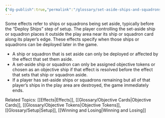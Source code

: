 ```yaml
---
{"dg-publish":true,"permalink":"/glossary/set-aside-ships-and-squadrons/"}
---
```


Some effects refer to ships or squadrons being set aside, typically before the “Deploy Ships” step of setup. The player controlling the set-aside ship or squadron places it outside the play area near its ship or squadron card along its player’s edge. These effects specify when those ships or squadrons can be deployed later in the game.
- A ship or squadron that is set aside can only be deployed or affected by the effect that set them aside.
- A set-aside ship or squadron can only be assigned objective tokens or chosen as an objective ship if that effect is resolved before the effect that sets that ship or squadron aside.
- If a player has set-aside ships or squadrons remaining but all of that player’s ships in the play area are destroyed, the game immediately ends.

Related Topics: [[Effects\|Effects]], [[Glossary/Objective Cards\|Objective Cards]], [[Glossary/Objective Tokens\|Objective Tokens]], [[Glossary/Setup\|Setup]], [[Winning and Losing\|Winning and Losing]]
